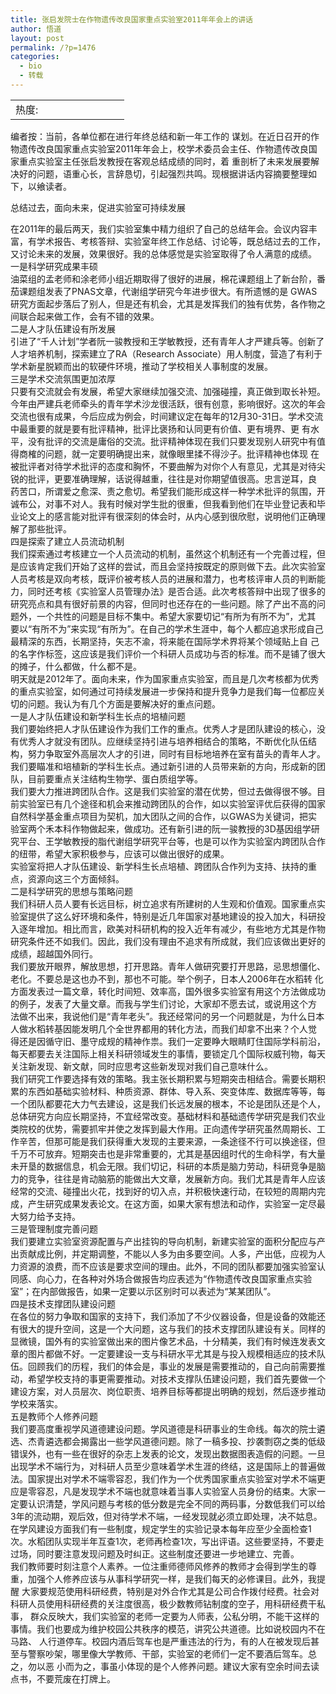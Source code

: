 ```yaml
---
title: 张启发院士在作物遗传改良国家重点实验室2011年年会上的讲话
author: 悟道
layout: post
permalink: /?p=1476
categories:
  - bio
  - 转载
---
```

<table>
  <tr cellpadding=0><td>
    热度:
  </td><td cellpadding=0><img src='http://210.75.224.29/wordpress/wp-content/plugins/statpresscn/images/sun.gif' width=10 height=10 border=0 /></td><td cellpadding=0><img src='http://210.75.224.29/wordpress/wp-content/plugins/statpresscn/images/sun_dark.gif' width=10 height=10 border=0 /></td><td cellpadding=0><img src='http://210.75.224.29/wordpress/wp-content/plugins/statpresscn/images/sun_dark.gif' width=10 height=10 border=0 /></td><td cellpadding=0><img src='http://210.75.224.29/wordpress/wp-content/plugins/statpresscn/images/sun_dark.gif' width=10 height=10 border=0 /></td><td cellpadding=0><img src='http://210.75.224.29/wordpress/wp-content/plugins/statpresscn/images/sun_dark.gif' width=10 height=10 border=0 /></td></tr>
</table>

编者按：当前，各单位都在进行年终总结和新一年工作的 谋划。在近日召开的作物遗传改良国家重点实验室2011年年会上，校学术委员会主任、作物遗传改良国家重点实验室主任张启发教授在客观总结成绩的同时，着 重剖析了未来发展要解决好的问题，语重心长，言辞恳切，引起强烈共鸣。现根据讲话内容摘要整理如下，以飨读者。

总结过去，面向未来，促进实验室可持续发展

在2011年的最后两天，我们实验室集中精力组织了自己的总结年会。会议内容丰富，有学术报告、考核答辩、实验室年终工作总结、讨论等，既总结过去的工作，又讨论未来的发展，效果很好。我的总体感觉是实验室取得了令人满意的成绩。  
一是科学研究成果丰硕  
油菜组的孟老师和涂老师小组近期取得了很好的进展，棉花课题组上了新台阶，番茄课题组发表了PNAS文章，代谢组学研究今年进步很大。有所遗憾的是 GWAS研究方面起步落后了别人，但是还有机会，尤其是发挥我们的独有优势，各作物之间联合起来做工作，会有不错的效果。  
二是人才队伍建设有所发展  
引进了“千人计划”学者阮一骏教授和王学敏教授，还有青年人才严建兵等。创新了人才培养机制，探索建立了RA（Research Associate）用人制度，营造了有利于学术新星脱颖而出的软硬件环境，推动了学校相关人事制度的发展。  
三是学术交流氛围更加浓厚  
只要有交流就会有发展，希望大家继续加强交流、加强碰撞，真正做到取长补短。今年由严建兵老师牵头的青年学术沙龙很活跃，很有创意，影响很好。这次的年会 交流也很有成果，今后应成为例会，时间建议定在每年的12月30-31日。学术交流中最重要的就是要有批评精神，批评比褒扬和认同更有价值、更有境界、更 有水平，没有批评的交流是庸俗的交流。批评精神体现在我们只要发现别人研究中有值得商榷的问题，就一定要明确提出来，就像眼里揉不得沙子。批评精神也体现 在被批评者对待学术批评的态度和胸怀，不要曲解为对你个人有意见，尤其是对待尖锐的批评，更要准确理解，话说得越重，往往是对你期望值很高。忠言逆耳，良 药苦口，所谓爱之愈深、责之愈切。希望我们能形成这样一种学术批评的氛围，开诚布公，对事不对人。我有时候对学生批的很重，但我看到他们在毕业登记表和毕 业论文上的感言能对批评有很深刻的体会时，从内心感到很欣慰，说明他们正确理解了那些批评。  
四是探索了建立人员流动机制  
我们探索通过考核建立一个人员流动的机制，虽然这个机制还有一个完善过程，但是应该肯定我们开始了这样的尝试，而且会坚持按既定的原则做下去。此次实验室 人员考核是双向考核，既评价被考核人员的进展和潜力，也考核评审人员的判断能力，同时还考核《实验室人员管理办法》是否合适。此次考核答辩中出现了很多的 研究亮点和具有很好前景的内容，但同时也还存在的一些问题。除了产出不高的问题外，一个共性的问题是目标不集中。希望大家要切记“有所为有所不为”，尤其 要以“有所不为”来实现“有所为”。在自己的学术生涯中，每个人都应追求形成自己最精深的东西，长期坚持，矢志不渝，将来能在国际学术界将某个领域贴上自 己的名字作标签，这应该是我们评价一个科研人员成功与否的标准。而不是铺了很大的摊子，什么都做，什么都不是。  
明天就是2012年了。面向未来，作为国家重点实验室，而且是几次考核都为优秀的重点实验室，如何通过可持续发展进一步保持和提升竞争力是我们每一位都应关切的问题。我认为有几个方面是要解决好的重点问题。  
一是人才队伍建设和新学科生长点的培植问题  
我们要始终把人才队伍建设作为我们工作的重点。优秀人才是团队建设的核心，没有优秀人才就没有团队。应继续坚持引进与培养相结合的策略，不断优化队伍结构，努力争取室外高层次人才的引进，同时有目标地培养在室有苗头的青年人才。  
我们要瞄准和培植新的学科生长点。通过新引进的人员带来新的方向，形成新的团队，目前要重点关注结构生物学、蛋白质组学等。  
我们要大力推进跨团队合作。这是我们实验室的潜在优势，但过去做得很不够。目前实验室已有几个途径和机会来推动跨团队的合作，如以实验室评优后获得的国家 自然科学基金重点项目为契机，加大团队之间的合作，以GWAS为关键词，把实验室两个禾本科作物做起来，做成功。还有新引进的阮一骏教授的3D基因组学研 究平台、王学敏教授的脂代谢组学研究平台等，也是可以作为实验室内跨团队合作的纽带，希望大家积极参与，应该可以做出很好的成果。  
实验室将把人才队伍建设、新学科生长点培植、跨团队合作列为支持、扶持的重点，资源向这三个方面倾斜。  
二是科学研究的思想与策略问题  
我们科研人员人要有长远目标，树立追求有所建树的人生观和价值观。国家重点实验室提供了这么好环境和条件，特别是近几年国家对基地建设的投入加大，科研投 入逐年增加。相比而言，欧美对科研机构的投入近年有减少，有些地方尤其是作物研究条件还不如我们。因此，我们没有理由不追求有所成就，我们应该做出更好的 成绩，超越国外同行。  
我们要放开眼界，解放思想，打开思路。青年人做研究要打开思路，忌思想僵化、老化。不要总是这也办不到，那也不可能。举个例子，日本人2006年在水稻转 化方面发表过一篇文章，转化时间短、效率高，国外很多实验室有用这个方法做成功的例子，发表了大量文章。而我与学生们讨论，大家却不愿去试，或说用这个方 法做不出来，我说他们是“青年老头”。我还经常问的另一个问题就是，为什么日本人做水稻转基因能发明几个全世界都用的转化方法，而我们却拿不出来？个人觉 得还是因循守旧、墨守成规的精神作祟。我们一定要睁大眼睛盯住国际学科前沿，每天都要去关注国际上相关科研领域发生的事情，要锁定几个国际权威刊物，每天 关注新发现、新文献，同时应思考这些新发现对我们自己意味什么。  
我们研究工作要选择有效的策略。我主张长期积累与短期突击相结合。需要长期积累的东西如基础实验材料、种质资源、群体、导入系、突变体库、数据库等等，每 一个团队都要花大力气去建设，这是我们长远发展的根本，不论是团队还是个人，总体研究方向应长期坚持，不宜经常改变。基础材料和基础遗传学研究是我们农业 类院校的优势，需要抓牢并使之发挥到最大作用。正向遗传学研究虽然周期长、工作辛苦，但那可能是我们获得重大发现的主要来源，一条途径不行可以换途径，但 千万不可放弃。短期突击也是非常重要的，尤其是基因组时代的生命科学，有大量未开垦的数据信息，机会无限。我们切记，科研的本质是脑力劳动，科研竞争是脑 力的竞争，往往是肯动脑筋的能做出大文章，发展新方向。我们尤其是青年人应该经常的交流、碰撞出火花，找到好的切入点，并积极快速行动，在较短的周期内完 成，产生研究成果发表论文。在这方面，如果大家有想法和动作，实验室一定尽最大努力给予支持。  
三是管理制度完善问题  
我们要建立实验室资源配置与产出挂钩的导向机制，新建实验室的面积分配应与产出贡献成比例，并定期调整，不能以人多为由多要空间。人多，产出低，应视为人 力资源的浪费，而不应该是要求空间的理由。此外，不同的团队都要加强实验室认同感、向心力，在各种对外场合做报告均应表述为“作物遗传改良国家重点实验 室”；在内部做报告，如果一定要以示区别时可以表述为“某某团队”。  
四是技术支撑团队建设问题  
在各位的努力争取和国家的支持下，我们添加了不少仪器设备，但是设备的效能还有很大的提升空间，这是一个大问题，这与我们的技术支撑团队建设有关。同样的 显微镜，国外有的实验室做出来的图片像艺术品，十分精美，我们有时候连发表文章的图片都做不好。一定要建设一支与科研水平尤其是与投入规模相适应的技术队 伍。回顾我们的历程，我们的体会是，事业的发展是需要推动的，自己向前需要推动，希望学校支持的事更需要推动。对技术支撑队伍建设问题，我们首先要做一个 建设方案，对人员层次、岗位职责、培养目标等都提出明确的规划，然后逐步推动学校来落实。  
五是教师个人修养问题  
我们要高度重视学风道德建设问题。学风道德是科研事业的生命线。每次的院士遴选、杰青遴选都会揭露出一些学风道德问题。除了一稿多投、抄袭剽窃之类的低级 错误外，也有一些在很好的杂志上发表的论文，发现出数据图表造假的问题。一旦出现学术不端行为，对科研人员至少意味着学术生涯的终结，这是国际上的普遍做 法。国家提出对学术不端零容忍，我们作为一个优秀国家重点实验室对学术不端更应是零容忍，凡是发现学术不端也就意味着当事人实验室人员身份的结束。大家一 定要认识清楚，学风问题与考核的低分数是完全不同的两码事，分数低我们可以给3年的流动期，观后效，但对待学术不端，一经发现就必须立即处理，决不姑息。 在学风建设方面我们有一些制度，规定学生的实验记录本每年应至少全面检查1次。水稻团队实现半年互查1次，老师再检查1次，写出评语。这些要坚持，不要走 过场，同时要注意发现问题及时纠正。这些制度还要进一步地建立、完善。  
我们教师要时刻注意个人素养。一位注重师德师风修养的教师才会得到学生的尊重，加强个人修养应该与从事科学研究一样，是我们每天的必修课目。此外，我提醒 大家要规范使用科研经费，特别是对外合作尤其是公司合作拨付经费。社会对科研人员使用科研经费的关注度很高，极少数教师钻制度的空子，用科研经费干私事， 群众反映大，我们实验室的老师一定要为人师表，公私分明，不能干这样的事情。我们也要成为维护校园公共秩序的模范，讲究公共道德。比如说校园内不在马路、 人行道停车。校园内酒后驾车也是严重违法的行为，有的人在被发现后甚至与警察吵架，哪里像大学教师、干部，实验室的老师们一定不要酒后驾车。总之，勿以恶 小而为之，事虽小体现的是个人修养问题。建议大家有空余时间去读点书，不要荒废在打牌上。